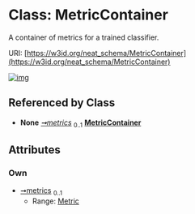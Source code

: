 
# Class: MetricContainer


A container of metrics for a trained classifier.

URI: [https://w3id.org/neat_schema/MetricContainer](https://w3id.org/neat_schema/MetricContainer)


[![img](https://yuml.me/diagram/nofunky;dir:TB/class/[Metric]<metrics%200..1-++[MetricContainer],[Classifier]++-%20metrics%200..1>[MetricContainer],[Metric],[Classifier])](https://yuml.me/diagram/nofunky;dir:TB/class/[Metric]<metrics%200..1-++[MetricContainer],[Classifier]++-%20metrics%200..1>[MetricContainer],[Metric],[Classifier])

## Referenced by Class

 *  **None** *[➞metrics](classifier__metrics.md)*  <sub>0..1</sub>  **[MetricContainer](MetricContainer.md)**

## Attributes


### Own

 * [➞metrics](metricContainer__metrics.md)  <sub>0..1</sub>
     * Range: [Metric](Metric.md)
